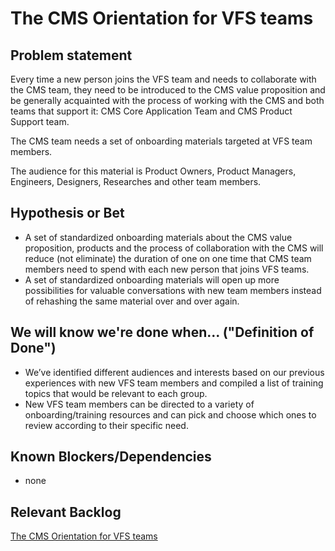 # The CMS Orientation for VFS teams

## Problem statement

Every time a new person joins the VFS team and needs to collaborate with the CMS team, they need to be introduced to the CMS value proposition and be generally acquainted with the process of working with the CMS and both teams that support it: CMS Core Application Team and CMS Product Support team.

The CMS team needs a set of onboarding materials targeted at VFS team members.

The audience for this material is Product Owners, Product Managers, Engineers, Designers, Researches and other team members.

## Hypothesis or Bet

* A set of standardized onboarding materials about the CMS value proposition, products and the process of collaboration with the CMS will reduce (not eliminate) the duration of one on one time that CMS team members need to spend with each new person that joins VFS teams.
* A set of standardized onboarding materials will open up more possibilities for valuable conversations with new team members instead of rehashing the same material over and over again.

## We will know we're done when... ("Definition of Done")

* We’ve identified different audiences and interests based on our previous experiences with new VFS  team members and compiled a list of training topics that would be relevant to each group.
* New VFS  team members can be directed to a variety of onboarding/training resources and can pick and choose which ones to review according to their specific need.

## Known Blockers/Dependencies

* none

## Relevant Backlog

[The CMS Orientation for VFS teams](https://github.com/department-of-veterans-affairs/va.gov-cms/issues/3412)
